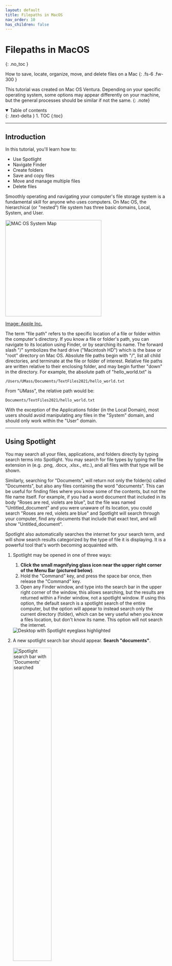 ```yaml
---
layout: default
title: Filepaths in MacOS
nav_order: 10
has_children: false
---
```


# Filepaths in MacOS
{: .no_toc }

How to save, locate, organize, move, and delete files on a Mac
{: .fs-6 .fw-300 }

This tutorial was created on Mac OS Ventura. Depending on your specific operating system, some options may appear differently on your machine, but the general processes should be similar if not the same.
{: .note}

<details open markdown="block">
  <summary>
    Table of contents
  </summary>
  {: .text-delta }
1. TOC
{:toc}
</details>

---

## Introduction

In this tutorial, you'll learn how to:

* Use Spotlight
* Navigate Finder
* Create folders
* Save and copy files
* Move and manage multiple files
* Delete files

Smoothly operating and navigating your computer's file storage system is a fundamental skill for anyone who uses computers. On Mac OS, the hierarchical (or "nested") file system has three basic domains, Local, System, and User.

<img src="media/file_system_map.png" alt="MAC OS System Map" width=300>

[Image: Apple Inc.](https://developer.apple.com/library/archive/documentation/FileManagement/Conceptual/FileSystemProgrammingGuide/FileSystemOverview/FileSystemOverview.html)


The term "file path" refers to the specific location of a file or folder within the computer's directory. If you know a file or folder's path, you can navigate to its location using Finder, or by searching its name. The forward slash "/" symbolizes the hard drive ("Macintosh HD") which is the base or "root" directory on Mac OS. Absolute file paths begin with "/", list all child directories, and terminate at the file or folder of interest. Relative file paths are written relative to their enclosing folder, and may begin further "down" in the directory. For example, the absolute path of "hello_world.txt" is

```
/Users/UMass/Documents/TextFiles2021/hello_world.txt
```

From "UMass", the relative path would be:

```
Documents/TextFiles2021/hello_world.txt
```

With the exception of the Applications folder (in the Local Domain), most users should avoid manipulating any files in the "System" domain, and should only work within the "User" domain.

---
## Using Spotlight

You may search all your files, applications, and folders directly by typing search terms into Spotlight. You may search for file types by typing the file extension in (e.g. .png, .docx, .xlsx., etc.), and all files with that type will be shown.

Similarly, searching for "Documents", will return not only the folder(s) called "Documents", but also any files containing the word "documents". This can be useful for finding files where you know some of the contents, but not the file name itself. For example, if you had a word document that included in its body "Roses are red, violets are blue", but the file was named "Untitled_document" and you were unaware of its location, you could search "Roses are red, violets are blue" and Spotlight will search through your computer, find any documents that include that exact text, and will show "Untitled_document".

Spotlight also automatically searches the internet for your search term, and will show search results categorized by the type of file it is displaying. It is a powerful tool that's worth becoming acquainted with.

1. Spotlight may be opened in one of three ways:
    1. **Click the small magnifying glass icon near the upper right corner of the Menu Bar (pictured below)**.
    1. Hold the "Command" key, and press the space bar once, then release the "Command" key.
    1. Open any Finder window, and type into the search bar in the upper right corner of the window, this allows searching, but the results are returned within a Finder window, not a spotlight window. If using this option, the default search is a spotlight search of the entire computer, but the option will appear to instead search only the current directory (folder), which can be very useful when you know a files location, but don't know its name. This option will not search the internet.

    <img src="media/74_spotlight.png" alt="Desktop with Spotlight eyeglass highlighted">

1. A new spotlight search bar should appear. **Search "documents"**.

    <img src="media/75.png" alt="Spotlight search bar with 'Documents' searched" width="50%">

    It may take a moment to index and return results, but spotlight should now show a "Documents" folder. If it does not appear near the top, you may need to scroll down to see it. **Single-click on "Documents" to highlight the folder**.

    <img src="media/76.png" alt="Spotlight window with 'Documents' result highlighted" width="50%">

1. **Scroll to the bottom of the spotlight window, and click "Search in Finder"**.

    <img src="media/77.png" alt="Spotlight window with 'Show in Finder' highlighted" width="50%">

    A new Finder window will appear, showing the results of your spotlight search.

    <img src="media/78.png" alt="Finder window with spotlight search results displayed" width="50%">

1. If you want to know the file path, **highlight the file of interest by clicking it**, and if the Path bar is toggled on, you will see the file path appear at the bottom of the Finder window.

    There are two User accounts on the machine used to create this tutorial, so the Spotlight search shows two "Documents" folders, once from each User. Single-clicking the folder will shows its path (shown in yellow), beginning at "Umass".

    <img src="media/79_2.png" alt="Finder window with "Documents" and associated file path highlighted" width="50%">

    By single-clicking the other "Documents" folder, the file path (in yellow) changes to one that includes the user "johnslaff", indicating that although this folder shares the same name as the previous "Documents folder", it is located in a different User directory.

    <img src="media/79.png" alt="Finder window with different "Documents" folder and associated file path highlighted" width="50%">

    You've now searched and located an item using spotlight, congratulations!

---
## Configuring Finder
{:toc}

To navigate through Mac's file system, you will primarily rely on Finder. Finder has multiple view options, some of which can be customized further for efficient file management. This section presents the various view options available within Finder, and provides examples of when each view may be the most useful. Please note, all of the view options described below (and many more) can also be found under the "View" dropdown menu.

Change the View Options in Finder to make it easier to view files and navigate through folders. These view options are particularly helpful when large numbers of files and folders are present in a directory.

1. Open the Finder application by clicking any blank area on the Desktop.<br>
1. From the Menu bar, select **Go**.

    <img src="media/1.png" alt="Drop-down selection from the Go menu" width="70%">

1. From the dropdown menu, select **Computer**.

    <img src="media/2.png" alt="Dropdown 'Go' menu with 'Computer' selected" width="70%">

1. A new finder window will appear, showing entries for "Macintosh HD" and "Network". Currently, the finder window is set to  display items in "list" view, indicated by the three small horizontal lines that are highlighted at the top of the finder window.

    <img src="media/3.png" alt="Finder window with 'Macintosh HD' and 'Network Icons'" width="50%">

### List View
{: .no_toc}

1. To toggle to "list" view, **select the symbol with the three small horizontal lines**. Notice that now, columns titled "Date Modified", "Date", and "Kind" have appeared. This is an excellent view option if you have many items in a folder and want to organize or view them with a little more detail. These view options are also available from the Finder Menu bar, under "View"

    <img src="media/4.png" alt="Finder window with List view icon selected" width="50%">

1. Once in List view, select "View" from the finder menu bar.

    <img src="media/20.png" alt="Finder 'View' drop down menu selected" width="70%">

1. Select "Show View Options"

    <img src="media/21.png" alt="Finder 'View' drop down menu open with 'Show View Options' selected" width="70%">

1. A dialog box should appear showing check-boxes to toggle specific attributes. Check Date Created, Size, and Date Modified.

    <img src="media/22.png" alt="Dialog box with above options selected" width="70%">

1. In the window shown below, the items are organized by the date they were modified; the most recently-modified appearing at the top. This is indicated by the text "Date Modified" being highlighted. Double-clicking "Date Modified" will reverse the order. The same is true of all column headers.

    <img src="media/23.png" alt="Finder window in list view with 'Date Modified' column selected" width="50%">

1. To organize files based on their size, **click "Size"**. Notice that only files have associated sizes. The folders contain files (that all have sizes), but finder only reports size for files, not folders. Note: to see the total size of a folder, right-click the folder, and select "Get Info" from the dropdown menu.

    <img src="media/24.png" alt="Finder window in list view with 'Size' column selected" width="50%">  

    The folder items are now organized by their size. This can be especially helpful when cleaning out files to save space.

### Column View
{: .no_toc}

To toggle to "column" view, **select the symbol with three vertical lines**. This is an excellent view to use when navigating through Macs' nested file structure. Once a directory is selected, users may navigate by clicking with their cursor, or by using their directional arrow keys.

<img src="media/5.png" alt="Finder window with Column view icon selected" width="50%">

### Gallery View
{: .no_toc}

A "gallery" view is also available, which shows a short summary of the file, and displays a large icon. To activate "Gallery" view, **select the right-most symbol**, which is a small rectangle with three dots beneath it. Afterwards, switch back to Icon view.

<img src="media/6.png" alt="Finder window with Gallery view selected" width="50%">

### Toggling the Path Bar
{: .no_toc}

1. At the bottom of the displayed Finder window, the absolute path of the current directory is shown.

    <img src="media/8.png" alt="Finder window with Path Bar highlighted" width="50%">

1. To toggle this "Path Bar" on or off, **select "View" from the finder menu bar**.

    <img src="media/9.png" alt="Finder 'View' dropdown menu selected" width="70%">

1. From the dropdown menu, **select "Hide/Show Path Bar"**. Please toggle the path bar on for the duration of this tutorial. It can be useful to see full file paths while navigating through finder. This way, if you are ever in doubt of a file's location, you will have quick access to its parent directories. **Note: Clicking a folder in the file path bar navigates to that directory.**

    <img src="media/10.png" alt="Finder 'View' dropdown menu with 'Show Path Bar' selected" width="70%">

---

## Exploring the Directory Structure
{:toc}

This section presents Mac OS system domains, describes their role and position in the directory structure, and provides tips on how and when to use these folders.

### Macintosh HD (Hard Drive) "/"
{: .no_toc }

1. Double-click "Macintosh HD".

    <img src="media/11.png" alt="Finder window with 'Macintosh HD' highlighted" width="50%">

1. This is the "root" (or base) directory, symbolized by "/" in all absolute file paths. All files contained on your computer are held in this location. They are in one of four locations, "Applications", "Library", "System", or "Users"

    <img src="media/12.png" alt="'Macintosh HD Finder window showing icons listed above'" width="50%">

### Library
{: .no_toc }

1. Double-click the Library folder, but **do not make any changes to this folder**.

    <img src="media/13.png" alt="Finder window with 'Library' highlighted" width="50%">

    **IMPORTANT NOTE** Unless you are advised by an Apple representative, or someone with a high level of technical knowledge, **never add, delete, manipulate or change any files in this location**. The files contained in the Library directory are used for basic processing tasks, and changing anything in this folder (including adding folders), could disrupt your computer, or stop it from working entirely.
    {: .warn}

    <img src="media/14.png" alt="Finder window showing 'Library' contents" width="50%">

1. In the upper left corner of the finder window, **select the left arrow to navigate "backwards"**, to the directory we were last in, called "Macintosh HD". These arrows allow users to toggle between the two most recently-viewed directories.

    <img src="media/15.png" alt="Finder window with 'Back' button highlighted in upper left corner of window" width="50%">

### Applications
{: .no_toc }

1. From "Macintosh HD" **Double-click the "Applications" folder**.

    <img src="media/16.png" alt="Finder window with 'Applications' icon highlighted" width="50%">

1. **Select "List" view** to show item details. This is the default save/installation location for any applications that are installed on your machine. If you download an app from the app store, and install is using default settings, you will be able to run the application by locating it in this directory and double-clicking it. "Downloads" is the default ***save location*** for most software downloaded through an internet browser, and "Applications" is the default ***installation location***.

    <img src="media/17.png" alt="Finder window showing applications, with 'List' view highlighted and selected" width="50%">

### "Favorites" Bar (Quick Access)
{: .no_toc }

1. On the left-hand side of all finder windows, underneath the red, yellow, and green buttons, several "Favorite" directory locations appear in blue text. Users can also access the "Applications" folder by **clicking "Applications"** from Favorites.

    <img src="media/18.png" alt="Finder window with 'Applications' highlighted under 'Favorites'" width="50%">

1. Select "Desktop" to show the items present on your desktop and **select list view**. If you have many items on your desktop (or in any folder, for that matter), this is an excellent view to begin organizing them, because you can quickly toggle between different grouping methods, and file details are available at a glance.

    <img src="media/19.png" alt="Finder window with 'Desktop' (under 'Favorites') and 'List View' icon highlighted" width="50%">

---
## User Domains
{:toc}

With the exception of Applications, the default save location for all files in a Mac environment is within the Users domain. (It is useful to store applications in the "Applications" folder within the system domain; this enables applications to be run from any new/additional user accounts you create). Other than applications, all files should be carefully organized within the User domain.   

1. To examine the set of User directories, open Macintosh HD and **double-click the folder of the user you are currently logged in to.** You will be able to tell which user you are in because the current User folder will have a small "Home" or "House" symbol on it. If you have any doubt about which User account you are currently in, click the apple-shaped icon in the upper left corner of the screen, and look at the bottom "log out of..." text. What follows "log out of..." will be the name of your current user.

    <img src="media/26.png" alt="Finder window showing users directory, with Home users folder highlighted" width="50%">

1. Now that we're viewing the main User folder, several sub-folders should appear. With the exception of "Zotero" and "test_directory", all other folders should be present in your User folder. Take note of the "Downloads" folder. This is the default save location for any data, folders, or files downloaded from the internet. If you download a photo, music file, or video file, it is possible (depending on your system settings) that the file will be saved in "Movies", "Music", or "Pictures" -- this may be a good place to check if a download is not showing up in the "Downloads" folder. **Note: it is generally best-practice to avoid leaving items in your downloads folder; ideally they would be filed into some logical system of organization within your directories immediately after download.*** See below for more information.

    <img src="media/27_download.png" alt="Finder window with Downloads highlighted" width="50%">

---

## Best Practices in File Management

All files should periodically be backed up ("copied") to an external hard drive. Particularly important files and folders should also be backed up to the Cloud. In general, weekly updates should suffice. Check out [Time Machine, Apple's native back-up software.](https://support.apple.com/en-us/HT201250) to automatically back up all user settings, applications, data, files, and folders, every time you connect your external drive.
{: .warn}

In order to simplify file paths and make your directories easier to navigate, we suggest that you use "Documents" as the main folder in which all other files and folders are kept. **Double-click "Documents" to view this directory.**

<img src="media/29.png" alt="Finder window with Documents icon highlighted" width="50%">

If the machine were for Graduate School, Work, and Personal use, one might add the following folders in Documents to begin organizing files (potential subfolders are shown as nested bullets):

* Pictures
  - pics_2023 (with subfolders like "Cape Cod Vacation", or "Dog Pictures")
  - pics_2022
* Videos_2023
  - vid_2023
  - vid_2022
* workDocuments_2023
  - Client_list
  - wd_q1
  - wd_q2
  - wd_q3
  - wd_q4
  - WorkDocs_archive (with subfolders for previous years)
* PersonalDocuments_2023
  - Taxes_2023
  - Receipts_2023
  - Poems_2023
  - Misc
* GradSchool_docs
  - Fall_2023 (Could include subfolders such as "Econ101", "Assignments", etc.)
  - Winter_2023
  - Spring_2023
* GradSchool_data
 - Modeling_data
 - Data_Documentation

Ensure that your directory structures ***makes sense for you and how you plan to use your computer***. For example, someone using advanced softwares with large volumes of complex data will need a sophisticated set of directories, whereas simple media files like photos, music, and documents, may be stored using more only a few folders. If users neglect to set up directories that align with their computer use, over the weeks and months they may spend ***many hours*** sifting through their files to find the one(s) they need. It is generally worth it to spend some time creating a logical directory for yourself, and then to continually tinker with and update it as needed. Use short, descriptive file names, and when the file is important, it doesn't hurt to include the date in the the name (e.g. "smith_resume_04_28_23" or "sResume_042823").

---

## Practice: Creating Folder and Files

In this section, users practice creating a new folder and text file, and then save to the recently-created folder. Various methods are discussed, and the each process is described in detail.

### Create a New Folder
{: .no_toc }

1. While in the documents folder (or with the Documents folder selected), click "File" from the menu bar.

    <img src="media/30_new_fold.png" alt="Finder 'File' dropdown menu selected" width="70%">

1. From the dropdown menu, select "New Folder".

    <img src="media/31.png" alt="Finder 'File' dropdown menu with 'New Folder' selected" width="70%">

1. A new folder named "Untitled Folder" will be added to the Documents directory. **Single-click "Untitled Folder"** to highlight it.

    <img src="media/32.png" alt="Finder 'Documents' directory with newly created 'Untitled Folder' selected and highlighted" width="50%">

### Rename a Folder
{: .no_toc }

1. With the Untitled Folder highlighted, **press "Enter" on the keyboard to select the text.** The text should now appear highlighted. **Rename the file to "a_new_folder", and press enter on the keyboard.** It's best to avoid including spaces in file and folder names, as some applications may have difficulty reading those files. That said, if most of your computer use is media and document-based, and you don't use advanced software, spaces will likely not be a problem.

    <img src="media/33.png" alt="Finder documents directory with 'Untitled Folder' text selected" width="50%">

1. "a_new_folder" should now appear near the top of the documents folder, depending on how other items in the folder are named.

    <img src="media/34.png" alt="Finder Documents directory with renamed folder selected and highlighted" width="50%">

### Create a Text File
{: .no_toc }

1. Open "Applications" from Favorites by single-clicking "Applications".

    <img src="media/35.png" alt="Finder window showing Applications directory with 'Applications' highlighted in Favorites section " width="50%">

1. Open "Text Edit" by double-clicking the application. If a new Text Edit window does not open automatically, complete the following two steps, otherwise you may skip them.

    <img src="media/36_txt.png" alt="Finder window showing Applications directory, with 'Text Edit' highlighted and selected" width="50%">

1. With Text Edit open, select "File" from the menu bar.


1. From the dropdown menu, click "New".


1. Type something in the new Text Edit window.

    <img src="media/39.png" alt="Text Edit window with 'Hello World!' typed into window" width="50%">

### Save to a Specific Folder
{: .no_toc }

1. With your altered Text Edit file open, **select "File" from the menu bar**.

    <img src="media/40.png" alt="Text Edit 'File' dropdown menu open" width="70%">

1. From the dropdown menu, **click "Save"**.

    <img src="media/41.png" alt="Text Edit dropdown menu with 'Save' highlighted and selected" width="50%">

1. A new Save dialog box should open. The default save location is your most recent save location. For example, if the last place I saved something to was /Users/UMass/Music, "Music" would be selected instead of "Documents", as shown below. The view options (Icon, List, etc) are available to the left of the currently-selected directory. **Rename your file, and click the blue button (with little white arrows) directly next to the save location** to show additional directories. The white arrow next to the current directory hides and expands the navigator portion of the dialog box. The search bar allows users to search the current directory.

    <img src="media/43.png" alt="Save dialog box with directory selection button highlighted" width="50%">

1. Select your User account.  

    Your navigation window should now show your User directory and all its subfolders (if in column view).

    <img src="media/47.png" alt="Dialog box with User folder selected" width="50%">

1. Select documents. Note that each time you select a new folder, the current save location listed at the top of the dialog box changes.

    <img src="media/48.png" alt="Save dialog box with 'Documents' folder selected" width="50%">

1. Select a_new_folder.

    <img src="media/49.png" alt="Save dialog box with 'A new folder' selected" width="50%">

1. **Press enter or click the blue "Save" button** at the bottom right.

    <img src="media/50.png" alt="Save dialog box with blue 'Save' button highlighted" width="50%">

    Congratulations, you just created and saved a new file to a new folder!

    <img src="media/53.png" alt="Finder window showing 'a new folder' directory with a document called 'new hello document' highlighted" width="50%">

---
## Practice: Copying, Moving, and Deleting Files

Fundamental computer skills rely on the ability to efficiently move, copy, and remove/delete files. In this section, users gain some practice with these skills, and several different methods are demonstrated.

### Selecting Multiple Files
{: .no_toc }

Multiple files may be copied, moved, or deleted at once. To select all files in a directory, hold the "Command" key and press the "a" key on the keyboard.

To select multiple files in list or column view, highlight the first file by single-clicking it, then hold the "Command" key, and select additional files with a single click. Each new file will be added to the selection. Let up on the "Command" key when finished adding files, once you have released the Command key, you may hold it again and click a highlighted file to deselect it. The remaining selected files will remain highlighted/selected. Alternatively, after selecting your the file, holding the "Shift" key instead of the "Command" key will select all files between the first and second selections. This is a convenient way to bulk-select files. In Icon view, use the above methods, or click and drag a rectangle around the items you want to select.

1. In column view, select your "Documents" folder.

    <img src="media/58_5.png" alt="Finder window with 'Documents' folder selected" width="50%">

1. Create a new folder, called "a_new_folder_2" in "Documents", and then **select File from the menu bar**. (See "Create a new folder" section above if you need a refresher on how to create a folder.)

    <img src="media/59.png" alt="Finder 'File' dropdown menu selected" width="50%">

1. From the drop down menu, **select "New Finder Window"**. You may also open a new finder window by holding the "command" key and pressing the "N" key once while Finder is open.

    <img src="media/60.png" alt="Finder 'File' dropdown menu with 'New Finder Window' highlighted and selected" width="50%">

1. A new Finder window should appear. Navigate to your new folder and resize the windows so you can see both at once.

    <img src="media/65.png" alt="Two finder windows in column view, both showing 'Documents' directory. In the top window, a folder called 'a new folder' is selected, and shows a text file in the adjacent column. A folder called 'a new folder 2' is highlighted in bottom window" width="50%">

### Copying Files
{: .no_toc }

1. Right-click your file and select "Copy" from the dropdown menu.

Alternatively, you may select the file, hold the "Command" key, and press the "C" key (you may then release the "Command" key). Additionally, you may select the file, and then ***from the menu bar*** click "File", and select "Duplicate" from the dropdown menu. Note: "Duplicate" will add a new copy of the file to the directory in which the original file resides, "Copy" adds the file to your clipboard so it may be copied/added to any directory (using "command" "v", for example).

    <img src="media/66.png" alt="Dropdown menu from right-clicking text file with 'copy' highlighted and selected" width="50%">

1. Right-click anywhere in your original folder (the one from which the file came), and select "Paste" from the dropdown menu.

    <img src="media/67.png" alt="Dropdown menu with 'Paste Item' highlighted and selected" width="50%">

    A new copy of your file should be added to the directory.

    <img src="media/68.png" alt="New folder directory with copied file highlighted" width="50%">

### Moving Files
{: .no_toc }

Click and drag the copied file into the new folder. (To click and drag: Hover over the file of interest, depress the left-click, and then without releasing, move the cursor--the file will move with the cursor--and release the mouse button/trackpad button when you are hovering over the new save location). Note: files may be copied or moved into folders directly, it is not necessary to open a new window with the folder you'd like to save to, you may drop directly into the folder icon and the files will be added to that directory.

<img src="media/69.png" alt="Recently copied file being dragged and dropped to 'a new folder 2'" width="50%">

### Deleting Files
{: .no_toc }

1. Right-click the file you wish to delete, and **click "Move to Trash" from the dropdown menu.**

    <img src="media/70.png" alt="Dropdown menu with 'Move to Trash' highlighted and selected" width="50%">

1. Click the trash can icon to open up the Trash and view its contents. From here, files may be moved and added back to your file system if desired.

    <img src="media/71.png" alt="Dock with 'Trash' icon highlighted" width="50%">

1. To empty the trash and permanently delete the enclosed items, click the button labeled "Empty" in the upper right corner of the Trash window.

    <img src="media/72.png" alt="Trash window with 'Empty Trash' button highlighted" width="50%">
